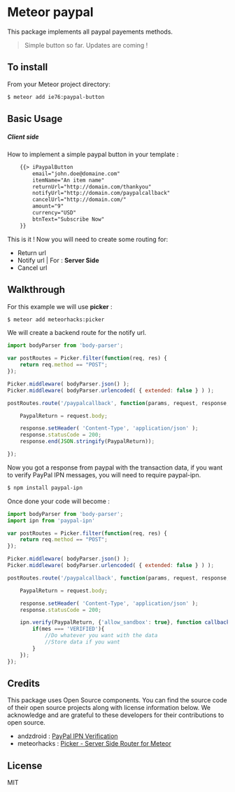 # Meteor paypal
This package implements all paypal payements methods.

> Simple button so far. Updates are coming !

## To install
From your Meteor project directory:
```sh
$ meteor add ie76:paypal-button
```
## Basic Usage

##### Client side
How to implement a simple paypal button in your template :
```html
    {{> iPaypalButton
        email="john.doe@domaine.com"
        itemName="An item name"
        returnUrl="http://domain.com/thankyou"
        notifyUrl="http://domain.com/paypalcallback"
        cancelUrl="http://domain.com/"
        amount="9"
        currency="USD"
        btnText="Subscribe Now"
    }}
```
This is it ! Now you will need to create some routing for:
* Return url
* Notify url | For : **Server Side**
* Cancel url

## Walkthrough
For this example we will use __picker__ :
```sh
$ meteor add meteorhacks:picker
```
We will create a backend route for the notify url.
```js
import bodyParser from 'body-parser';

var postRoutes = Picker.filter(function(req, res) {
    return req.method == "POST";
});

Picker.middleware( bodyParser.json() );
Picker.middleware( bodyParser.urlencoded( { extended: false } ) );

postRoutes.route('/paypalcallback', function(params, request, response, next) {

    PaypalReturn = request.body;

    response.setHeader( 'Content-Type', 'application/json' );
    response.statusCode = 200;
    response.end(JSON.stringify(PaypalReturn));

});
```
Now you got a response from paypal with the transaction data, if you want to verify PayPal IPN messages, you will need to require paypal-ipn.
```sh
$ npm install paypal-ipn
```
Once done your code will become :
```js
import bodyParser from 'body-parser';
import ipn from 'paypal-ipn'

var postRoutes = Picker.filter(function(req, res) {
    return req.method == "POST";
});

Picker.middleware( bodyParser.json() );
Picker.middleware( bodyParser.urlencoded( { extended: false } ) );

postRoutes.route('/paypalcallback', function(params, request, response, next) {

    PaypalReturn = request.body;

    response.setHeader( 'Content-Type', 'application/json' );
    response.statusCode = 200;

    ipn.verify(PaypalReturn, {'allow_sandbox': true}, function callback(err, mes) {
        if(mes === 'VERIFIED'){
            //Do whatever you want with the data
            //Store data if you want
        }
    });
});

```

## Credits
This package uses Open Source components. You can find the source code of their open source projects along with license information below. We acknowledge and are grateful to these developers for their contributions to open source.

* andzdroid : [PayPal IPN Verification](https://github.com/andzdroid/paypal-ipn)
* meteorhacks : [Picker - Server Side Router for Meteor](https://github.com/meteorhacks/picker)


License
----

MIT
